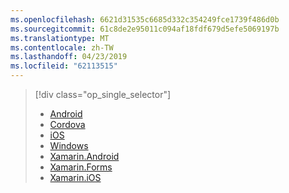 ```yaml
---
ms.openlocfilehash: 6621d31535c6685d332c354249fce1739f486d0b
ms.sourcegitcommit: 61c8de2e95011c094af18fdf679d5efe5069197b
ms.translationtype: MT
ms.contentlocale: zh-TW
ms.lasthandoff: 04/23/2019
ms.locfileid: "62113515"
---
```

> [!div class="op_single_selector"]
>- [Android](../articles/app-service-mobile/app-service-mobile-android-get-started-users.md)
>- [Cordova](../articles/app-service-mobile/app-service-mobile-cordova-get-started-users.md)
>- [iOS](../articles/app-service-mobile/app-service-mobile-ios-get-started-users.md)
>- [Windows](../articles/app-service-mobile/app-service-mobile-windows-store-dotnet-get-started-users.md)
>- [Xamarin.Android](../articles/app-service-mobile/app-service-mobile-xamarin-android-get-started-users.md)
>- [Xamarin.Forms](../articles/app-service-mobile/app-service-mobile-xamarin-forms-get-started-users.md)
>- [Xamarin.iOS](../articles/app-service-mobile/app-service-mobile-xamarin-ios-get-started-users.md)